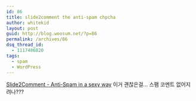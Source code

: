 ```yaml
---
id: 86
title: slide2comment the anti-spam chpcha
author: whitekid
layout: post
guid: http://blog.woosum.net/?p=86
permalink: /archives/86
dsq_thread_id:
  - 1117486820
tags:
  - spam
  - WordPress
---
```

[Slide2Comment - Anti-Spam in a sexy way][1] 이거 괜찮은걸... 스팸 코멘트 없어지려나???

 [1]: http://wordpress.org/extend/plugins/slide2comment/